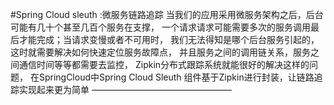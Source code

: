 #Spring Cloud sleuth :微服务链路追踪
当我们的应用采用微服务架构之后，后台可能有几十个甚至几百个服务在支撑，
一个请求请求可能需要多次的服务调用最后才能完成；当请求变慢或者不可用时，
我们无法得知是哪个后台服务引起的，这时就需要解决如何快速定位服务故障点，
并且服务之间的调用链关系，服务之间通信时间等等都需要去监控，
Zipkin分布式跟踪系统就能很好的解决这样的问题，
在SpringCloud中Spring Cloud Sleuth 组件基于Zipkin进行封装，让链路追踪实现起来更为简单
————————————————
